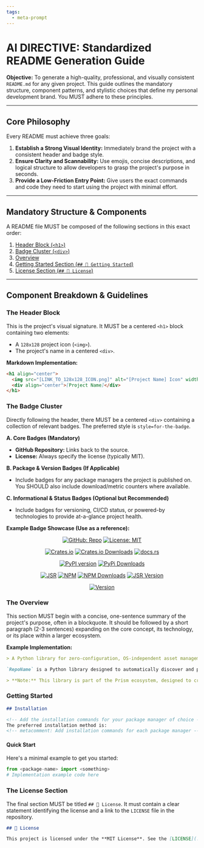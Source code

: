 ```yaml
---
tags:
  - meta-prompt
---
```

# **AI DIRECTIVE: Standardized README Generation Guide**

**Objective:** To generate a high-quality, professional, and visually consistent `README.md` for any given project. This guide outlines the mandatory structure, component patterns, and stylistic choices that define my personal development brand. You MUST adhere to these principles.

---

## **Core Philosophy**

Every README must achieve three goals:
1.  **Establish a Strong Visual Identity:** Immediately brand the project with a consistent header and badge style.
2.  **Ensure Clarity and Scannability:** Use emojis, concise descriptions, and logical structure to allow developers to grasp the project's purpose in seconds.
3.  **Provide a Low-Friction Entry Point:** Give users the exact commands and code they need to start using the project with minimal effort.

---

## **Mandatory Structure & Components**

A README file MUST be composed of the following sections in this exact order:

1. [Header Block (`<h1>`)](#the-header-block)
2. [Badge Cluster (`<div>`)](#the-badge-cluster)
3. [Overview](#the-overview)
4. [Getting Started Section (`## 🚦 Getting Started`)](#getting-started)
5. [License Section (`## 📄 License`)](#the-license-section)

---

## **Component Breakdown & Guidelines**

### The Header Block

This is the project's visual signature. It MUST be a centered `<h1>` block containing two elements:
- A `128x128` project icon (`<img>`).
- The project's name in a centered `<div>`.

**Markdown Implementation:**
```markdown
<h1 align="center">
  <img src="[LINK_TO_128x128_ICON.png]" alt="[Project Name] Icon" width="128" height="128">
  <div align="center">[Project Name]</div>
</h1>
```

### The Badge Cluster

Directly following the header, there MUST be a centered `<div>` containing a collection of relevant badges. The preferred style is `style=for-the-badge`.

**A. Core Badges (Mandatory)**

- **GitHub Repository:** Links back to the source.
- **License:** Always specify the license (typically MIT).

**B. Package & Version Badges (If Applicable)**

- Include badges for any package managers the project is published on. You SHOULD also include download/metric counters where available.

**C. Informational & Status Badges (Optional but Recommended)**

- Include badges for versioning, CI/CD status, or powered-by technologies to provide at-a-glance project health.

**Example Badge Showcase (Use as a reference):**

<!-- ```markdown -->
<div align="center">

<!-- CORE BADGES (Pick ONE GitHub style) -->
[![GitHub: Repo](https://img.shields.io/badge/RepoName-58A6FF?&logo=github)](https://github.com/Yrrrrrf/RepoName)
[![License: MIT](https://img.shields.io/badge/License-MIT-yellow)](./LICENSE)

<!-- PACKAGE MANAGER BADGES (Include all that apply) -->

<!-- Rust based projects -->
[![Crates.io](https://img.shields.io/crates/v/RepoName.svg?logo=rust)](https://crates.io/crates/RepoName)
[![Crates.io Downloads](https://img.shields.io/crates/d/RepoName)](https://crates.io/crates/RepoName)
[![docs.rs](https://img.shields.io/badge/docs.rs-RepoName-66c2a5)](https://docs.rs/RepoName)

<!-- Python based projects -->
[![PyPI version](https://img.shields.io/pypi/v/RepoName)](https://pypi.org/project/RepoName/)
[![PyPi Downloads](https://pepy.tech/badge/RepoName)](https://pepy.tech/project/RepoName)

<!-- Web based projects -->
[![JSR](https://jsr.io/badges/@yrrrrrf/RepoName)](https://jsr.io/@yrrrrrf/RepoName)
[![NPM](https://img.shields.io/npm/v/RepoName)](https://www.npmjs.com/package/RepoName)
[![NPM Downloads](https://img.shields.io/npm/dt/RepoName)](https://www.npmjs.com/package/RepoName)
[![JSR Version](https://jsr.io/badges/@yrrrrrf/RepoName/score)](https://jsr.io/@yrrrrrf/RepoName)

<!-- Optional ones -->
[![Version](https://img.shields.io/badge/version-0.1.0-blue.svg)](https://github.com/Yrrrrrf/RepoName/releases)
<!-- metacomment: Add some build status badge -->

</div>
<!-- ``` -->

### The Overview

This section MUST begin with a concise, one-sentence summary of the project's purpose, often in a blockquote. It should be followed by a short paragraph (2-3 sentences) expanding on the core concept, its technology, or its place within a larger ecosystem.

**Example Implementation:**
```markdown
> A Python library for zero-configuration, OS-independent asset management.

`RepoName` is a Python library designed to automatically discover and provide an intuitive API to access project files, eliminating the need for hardcoded relative paths.

> **Note:** This library is part of the Prism ecosystem, designed to create a seamless bridge between your database and client applications.
```

### Getting Started

```markdown
## Installation

<!-- Add the installation commands for your package manager of choice -->
The preferred installation method is:
<!-- metacomment: Add installation commands for each package manager -->
```

#### Quick Start

Here's a minimal example to get you started:

```python
from <package-name> import <something>
# Implementation example code here
```

### The License Section

The final section MUST be titled `## 📄 License`. It must contain a clear statement identifying the license and a link to the `LICENSE` file in the repository.

```markdown
## 📄 License

This project is licensed under the **MIT License**. See the [LICENSE](./LICENSE) file for details.
```